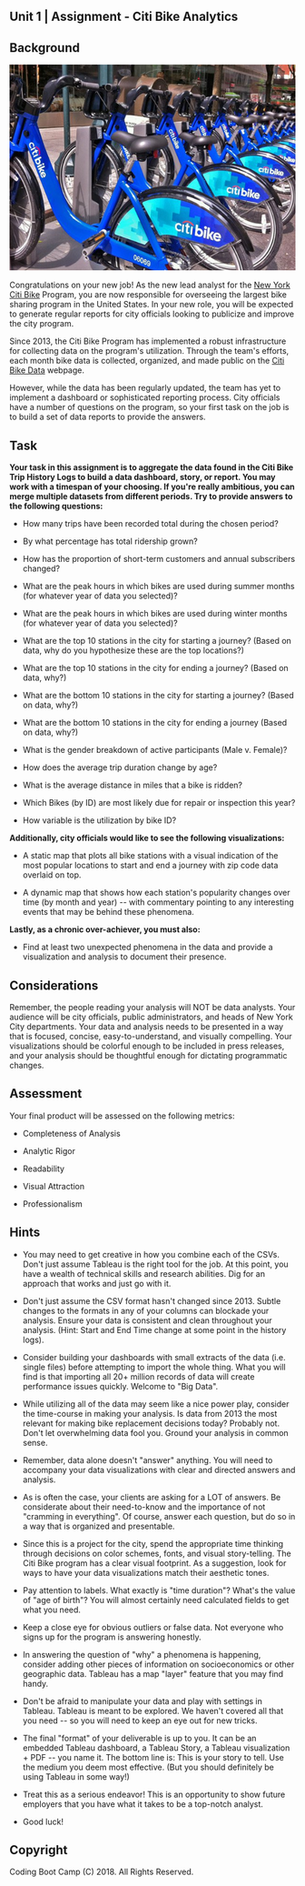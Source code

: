 ## Unit 1 | Assignment - Citi Bike Analytics

## Background

![Citi-Bikes](Images/citi-bike-station-bikes.jpg)

Congratulations on your new job! As the new lead analyst for the [New York Citi Bike](https://en.wikipedia.org/wiki/Citi_Bike) Program, you are now responsible for overseeing the largest bike sharing program in the United States. In your new role, you will be expected to generate regular reports for city officials looking to publicize and improve the city program.

Since 2013, the Citi Bike Program has implemented a robust infrastructure for collecting data on the program's utilization. Through the team's efforts, each month bike data is collected, organized, and made public on the [Citi Bike Data](https://www.citibikenyc.com/system-data) webpage.

However, while the data has been regularly updated, the team has yet to implement a dashboard or sophisticated reporting process. City officials have a number of questions on the program, so your first task on the job is to build a set of data reports to provide the answers. 

## Task

**Your task in this assignment is to aggregate the data found in the Citi Bike Trip History Logs to build a data dashboard, story, or report.  You may work with a timespan of your choosing. If you're really ambitious, you can merge multiple datasets from different periods. Try to provide answers to the following questions:**

* How many trips have been recorded total during the chosen period?

* By what percentage has total ridership grown? 

* How has the proportion of short-term customers and annual subscribers changed?

* What are the peak hours in which bikes are used during summer months (for whatever year of data you selected)? 

* What are the peak hours in which bikes are used during winter months (for whatever year of data you selected)?

* What are the top 10 stations in the city for starting a journey? (Based on data, why do you hypothesize these are the top locations?)

* What are the top 10 stations in the city for ending a journey? (Based on data, why?)

* What are the bottom 10 stations in the city for starting a journey? (Based on data, why?)

* What are the bottom 10 stations in the city for ending a journey (Based on data, why?)

* What is the gender breakdown of active participants (Male v. Female)?

* How does the average trip duration change by age?

* What is the average distance in miles that a bike is ridden?

* Which Bikes (by ID) are most likely due for repair or inspection this year? 

* How variable is the utilization by bike ID?

**Additionally, city officials would like to see the following visualizations:**

* A static map that plots all bike stations with a visual indication of the most popular locations to start and end a journey with zip code data overlaid on top.

* A dynamic map that shows how each station's popularity changes over time (by month and year) -- with commentary pointing to any interesting events that may be behind these phenomena.

**Lastly, as a chronic over-achiever, you must also:**

* Find at least two unexpected phenomena in the data and provide a visualization and analysis to document their presence. 

## Considerations

Remember, the people reading your analysis will NOT be data analysts. Your audience will be city officials, public administrators, and heads of New York City departments. Your data and analysis needs to be presented in a way that is focused, concise, easy-to-understand, and visually compelling. Your visualizations should be colorful enough to be included in press releases, and your analysis should be thoughtful enough for dictating programmatic changes. 

## Assessment

Your final product will be assessed on the following metrics: 

* Completeness of Analysis 

* Analytic Rigor

* Readability

* Visual Attraction

* Professionalism

## Hints

* You may need to get creative in how you combine each of the CSVs. Don't just assume Tableau is the right tool for the job. At this point, you have a wealth of technical skills and research abilities. Dig for an approach that works and just go with it.

* Don't just assume the CSV format hasn't changed since 2013. Subtle changes to the formats in any of your columns can blockade your analysis. Ensure your data is consistent and clean throughout your analysis. (Hint: Start and End Time change at some point in the history logs).

* Consider building your dashboards with small extracts of the data (i.e. single files) before attempting to import the whole thing. What you will find is that importing all 20+ million records of data will create performance issues quickly. Welcome to "Big Data".

* While utilizing all of the data may seem like a nice power play, consider the time-course in making your analysis. Is data from 2013 the most relevant for making bike replacement decisions today? Probably not. Don't let overwhelming data fool you. Ground your analysis in common sense.

* Remember, data alone doesn't "answer" anything. You will need to accompany your data visualizations with clear and directed answers and analysis. 

* As is often the case, your clients are asking for a LOT of answers. Be considerate about their need-to-know and the importance of not "cramming in everything". Of course, answer each question, but do so in a way that is organized and presentable. 

* Since this is a project for the city, spend the appropriate time thinking through decisions on color schemes, fonts, and visual story-telling. The Citi Bike program has a clear visual footprint. As a suggestion, look for ways to have your data visualizations match their aesthetic tones.

* Pay attention to labels. What exactly is "time duration"? What's the value of "age of birth"? You will almost certainly need calculated fields to get what you need.

* Keep a close eye for obvious outliers or false data. Not everyone who signs up for the program is answering honestly.

* In answering the question of "why" a phenomena is happening, consider adding other pieces of information on socioeconomics or other geographic data. Tableau has a map "layer" feature that you may find handy. 

* Don't be afraid to manipulate your data and play with settings in Tableau. Tableau is meant to be explored. We haven't covered all that you need -- so you will need to keep an eye out for new tricks. 

* The final "format" of your deliverable is up to you. It can be an embedded Tableau dashboard, a Tableau Story, a Tableau visualization + PDF -- you name it. The bottom line is: This is your story to tell. Use the medium you deem most effective. (But you should definitely be using Tableau in some way!)

* Treat this as a serious endeavor! This is an opportunity to show future employers that you have what it takes to be a top-notch analyst. 

* Good luck!

## Copyright

Coding Boot Camp (C) 2018. All Rights Reserved.
